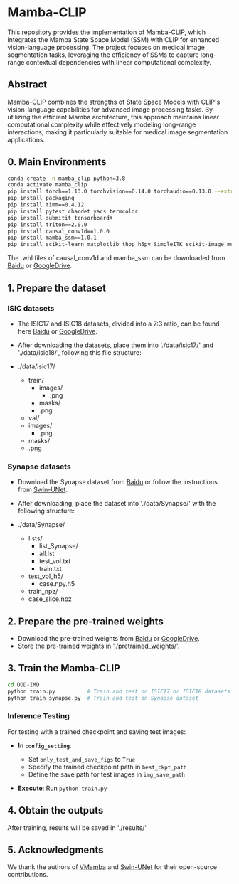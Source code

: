 # Mamba-CLIP

This repository provides the implementation of Mamba-CLIP, which integrates the Mamba State Space Model (SSM) with CLIP for enhanced vision-language processing. The project focuses on medical image segmentation tasks, leveraging the efficiency of SSMs to capture long-range contextual dependencies with linear computational complexity.


## Abstract

Mamba-CLIP combines the strengths of State Space Models with CLIP's vision-language capabilities for advanced image processing tasks. By utilizing the efficient Mamba architecture, this approach maintains linear computational complexity while effectively modeling long-range interactions, making it particularly suitable for medical image segmentation applications.

## 0. Main Environments

```bash
conda create -n mamba_clip python=3.8
conda activate mamba_clip
pip install torch==1.13.0 torchvision==0.14.0 torchaudio==0.13.0 --extra-index-url https://download.pytorch.org/whl/cu117
pip install packaging
pip install timm==0.4.12
pip install pytest chardet yacs termcolor
pip install submitit tensorboardX
pip install triton==2.0.0
pip install causal_conv1d==1.0.0
pip install mamba_ssm==1.0.1
pip install scikit-learn matplotlib thop h5py SimpleITK scikit-image medpy yacs
```

The .whl files of causal_conv1d and mamba_ssm can be downloaded from [Baidu](https://pan.baidu.com/s/1Tibn8Xh4FMwj0ths8Ufazw?pwd=uu5k) or [GoogleDrive](https://drive.google.com/drive/folders/1tZGs1YFHiDrMa-MjYY8ZoEnCyy7m7Gaj?usp=sharing).

## 1. Prepare the dataset

### ISIC datasets

- The ISIC17 and ISIC18 datasets, divided into a 7:3 ratio, can be found here [Baidu](https://pan.baidu.com/s/1Y0YupaH21yDN5uldl7IcZA?pwd=dybm) or [GoogleDrive](https://drive.google.com/file/d/1XM10fmAXndVLtXWOt5G0puYSQyI2veWy/view?usp=sharing).

- After downloading the datasets, place them into './data/isic17/' and './data/isic18/', following this file structure:
- ./data/isic17/
  - train/
    - images/
      - .png
    - masks/
    - .png
  - val/
  - images/
    - .png
  - masks/
  - .png

### Synapse datasets

- Download the Synapse dataset from [Baidu](https://pan.baidu.com/s/1JCXBfRL9y1cjfJUKtbEhiQ?pwd=9jti) or follow the instructions from [Swin-UNet](https://github.com/HuCaoFighting/Swin-Unet).

- After downloading, place the dataset into './data/Synapse/' with the following structure:
- ./data/Synapse/
  - lists/
    - list_Synapse/
    - all.lst
    - test_vol.txt
    - train.txt
  - test_vol_h5/
    - case.npy.h5
  - train_npz/
  - case_slice.npz

## 2. Prepare the pre-trained weights

- Download the pre-trained weights from [Baidu](https://pan.baidu.com/s/1ci_YvPPEiUT2bIIK5x8Igw?pwd=wnyy) or [GoogleDrive](https://drive.google.com/drive/folders/1tZGs1YFHiDrMa-MjYY8ZoEnCyy7m7Gaj?usp=sharing).
- Store the pre-trained weights in './pretrained_weights/'.

## 3. Train the Mamba-CLIP

```bash
cd OOD-IMD
python train.py          # Train and test on ISIC17 or ISIC18 datasets
python train_synapse.py  # Train and test on Synapse dataset
```

### Inference Testing

For testing with a trained checkpoint and saving test images:

- **In `config_setting`**:
  - Set `only_test_and_save_figs` to `True`
  - Specify the trained checkpoint path in `best_ckpt_path`
  - Define the save path for test images in `img_save_path`

- **Execute**: Run `python train.py`

## 4. Obtain the outputs

After training, results will be saved in './results/'

## 5. Acknowledgments

We thank the authors of [VMamba](https://github.com/MzeroMiko/VMamba) and [Swin-UNet](https://github.com/HuCaoFighting/Swin-Unet) for their open-source contributions.
